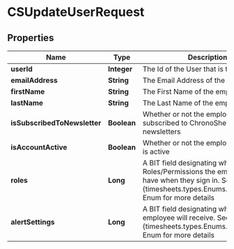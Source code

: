 
# CSUpdateUserRequest

## Properties
Name | Type | Description | Notes
------------ | ------------- | ------------- | -------------
**userId** | **Integer** | The Id of the User that is to be updated |  [optional]
**emailAddress** | **String** | The Email Address of the employee |  [optional]
**firstName** | **String** | The First Name of the employee |  [optional]
**lastName** | **String** | The Last Name of the employee |  [optional]
**isSubscribedToNewsletter** | **Boolean** | Whether or not the employee is subscribed to ChronoSheets newsletters |  [optional]
**isAccountActive** | **Boolean** | Whether or not the employee account is active |  [optional]
**roles** | **Long** | A BIT field designating which Roles/Permissions the employee will have when they sign in.  See the {timesheets.types.Enums.UserRoles} Enum for more details |  [optional]
**alertSettings** | **Long** | A BIT field designating which Alerts the employee will receive.  See the {timesheets.types.Enums.AlertSettings} Enum for more details |  [optional]



